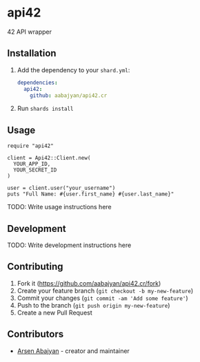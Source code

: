 # api42

42 API wrapper

## Installation

1. Add the dependency to your `shard.yml`:

   ```yaml
   dependencies:
     api42:
       github: aabajyan/api42.cr
   ```

2. Run `shards install`

## Usage

```crystal
require "api42"

client = Api42::Client.new(
  YOUR_APP_ID,
  YOUR_SECRET_ID
)

user = client.user("your_username")
puts "Full Name: #{user.first_name} #{user.last_name}"
```

TODO: Write usage instructions here

## Development

TODO: Write development instructions here

## Contributing

1. Fork it (<https://github.com/aabajyan/api42.cr/fork>)
2. Create your feature branch (`git checkout -b my-new-feature`)
3. Commit your changes (`git commit -am 'Add some feature'`)
4. Push to the branch (`git push origin my-new-feature`)
5. Create a new Pull Request

## Contributors

- [Arsen Abajyan](https://github.com/aabajyan) - creator and maintainer
